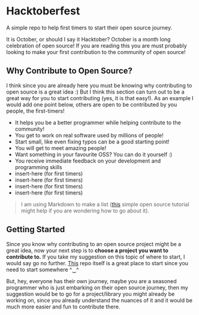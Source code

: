 # Hacktoberfest
A simple repo to help first timers to start their open source journey.

It is October, or should I say it Hacktober? October is a month long celebration of open source! If you are reading this you are must probably looking to make your first contribution to the community of open source!

## Why Contribute to Open Source?
I think since you are already here you must be knowing why contributing to open source is a great idea :) But I think this section can turn out to be a great way for you to start contributing (yes, it is that easy!). As an example I would add one point below, others are open to be contributed by you people, the first-timers! 
* It helps you be a better programmer while helping contribute to the community!
* You get to work on real software used by millions of people!
* Start small, like even fixing typos can be a good starting point!
* You will get to meet amazing people!
* Want something in your favourite OSS? You can do it yourself :)
* You receive immediate feedback on your development and programming skills
* insert-here (for first timers)
* insert-here (for first timers)
* insert-here (for first timers)
* insert-here (for first timers)

> I am using Markdown to make a list ([this](https://www.markdowntutorial.com/) simple open source tutorial might help if you are wondering how to go about it). 


## Getting Started 
Since you know why contributing to an open source project might be a great idea, now your next step is to **choose a project you want to contribute to.**
If you take my suggestion on this topic of where to start, I would say go no further. [This](https://github.com/nitin-singla/hacktoberfest) repo itself is a great place to start since you need to start somewhere ^‿^ 

But, hey, everyone has their own journey, maybe you are a seasoned programmer who is just embarking on their open source journey, then my suggestion would be to go for a project/library you might already be working on, since you already understand the nuances of it and it would be much more easier and fun to contribute there.

